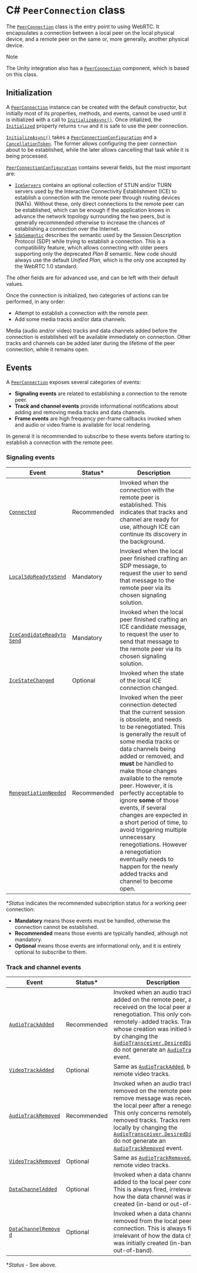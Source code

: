 # C# `PeerConnection` class

The [`PeerConnection`](xref:Microsoft.MixedReality.WebRTC.PeerConnection) class is the entry point to using WebRTC. It encapsulates a connection between a local peer on the local physical device, and a remote peer on the same or, more generally, another physical device.

> [!NOTE]
> The Unity integration also has a [`PeerConnection`](xref:Microsoft.MixedReality.WebRTC.Unity.PeerConnection) component, which is based on this class.

## Initialization

A [`PeerConnection`](xref:Microsoft.MixedReality.WebRTC.PeerConnection) instance can be created with the default constructor, but initially most of its properties, methods, and events, cannot be used until it is initialized with a call to [`InitializeAsync()`](xref:Microsoft.MixedReality.WebRTC.PeerConnection.InitializeAsync*). Once intialized, the  [`Initialized`](xref:Microsoft.MixedReality.WebRTC.PeerConnection.Initialized) property returns `true` and it is safe to use the peer connection.

[`InitializeAsync()`](xref:Microsoft.MixedReality.WebRTC.PeerConnection.InitializeAsync*) takes a [`PeerConnectionConfiguration`](xref:Microsoft.MixedReality.WebRTC.PeerConnectionConfiguration) and a [`CancellationToken`](xref:System.Threading.CancellationToken). The former allows configuring the peer connection about to be established, while the later allows cancelling that task while it is being processed.

[`PeerConnectionConfiguration`](xref:Microsoft.MixedReality.WebRTC.PeerConnectionConfiguration) contains several fields, but the most important are:

- [`IceServers`](xref:Microsoft.MixedReality.WebRTC.PeerConnectionConfiguration.IceServers) contains an optional collection of STUN and/or TURN servers used by the Interactive Connectivity Establishment (ICE) to establish a connection with the remote peer through routing devices (NATs). Without these, only direct connections to the remote peer can be established, which can be enough if the application knows in advance the network topology surrounding the two peers, but is generally recommended otherwise to increase the chances of establishing a connection over the Internet.
- [`SdpSemantic`](xref:Microsoft.MixedReality.WebRTC.PeerConnectionConfiguration.SdpSemantic) describes the semantic used by the Session Description Protocol (SDP) while trying to establish a connection. This is a compatibility feature, which allows connecting with older peers supporting only the deprecated _Plan B_ semantic. New code should always use the default _Unified Plan_, which is the only one accepted by the WebRTC 1.0 standard.

The other fields are for advanced use, and can be left with their default values.

Once the connection is initialized, two categories of actions can be performed, in any order:
- Attempt to establish a connection with the remote peer.
- Add some media tracks and/or data channels.

Media (audio and/or video) tracks and data channels added before the connection is established will be available immediately on connection. Other tracks and channels can be added later during the lifetime of the peer connection, while it remains open.

## Events

A [`PeerConnection`](xref:Microsoft.MixedReality.WebRTC.PeerConnection) exposes several categories of events:
- **Signaling events** are related to establishing a connection to the remote peer.
- **Track and channel events** provide informational notifications about adding and removing media tracks and data channels.
- **Frame events** are high frequency per-frame callbacks invoked when and audio or video frame is available for local rendering.

In general it is recommended to subscribe to these events before starting to establish a connection with the remote peer.

### Signaling events

| Event | Status* | Description |
|---|---|---|
| [`Connected`](xref:Microsoft.MixedReality.WebRTC.PeerConnection.Connected) | Recommended |Invoked when the connection with the remote peer is established. This indicates that tracks and channel are ready for use, although ICE can continue its discovery in the background. |
| [`LocalSdpReadytoSend`](xref:Microsoft.MixedReality.WebRTC.PeerConnection.LocalSdpReadytoSend) | Mandatory | Invoked when the local peer finished crafting an SDP message, to request the user to send that message to the remote peer via its chosen signaling solution. |
| <span style="white-space: pre; word-break: break-word">[`IceCandidateReadytoSend`](xref:Microsoft.MixedReality.WebRTC.PeerConnection.IceCandidateReadytoSend)</span> | Mandatory | Invoked when the local peer finished crafting an ICE candidate message, to request the user to send that message to the remote peer via its chosen signaling solution. |
| [`IceStateChanged`](xref:Microsoft.MixedReality.WebRTC.PeerConnection.IceCandidateReadytoSend) | Optional | Invoked when the state of the local ICE connection changed. |
| [`RenegotiationNeeded`](xref:Microsoft.MixedReality.WebRTC.PeerConnection.IceCandidateReadytoSend) | Recommended | Invoked when the peer connection detected that the current session is obsolete, and needs to be renegotiated. This is generally the result of some media tracks or data channels being added or removed, and **must** be handled to make those changes available to the remote peer. However, it is perfectly acceptable to ignore **some** of those events, if several changes are expected in a short period of time, to avoid triggering multiple unnecessary renegotiations. However a renegotiation eventually needs to happen for the newly added tracks and channel to become open. |

*_Status_ indicates the recommended subscription status for a working peer connection:

- **Mandatory** means those events must be handled, otherwise the connection cannot be established.
- **Recommended** means those events are typically handled, although not mandatory.
- **Optional** means those events are informational only, and it is entirely optional to subscribe to them.

### Track and channel events

| Event | Status* | Description |
|---|---|---|
| [`AudioTrackAdded`](xref:Microsoft.MixedReality.WebRTC.PeerConnection.AudioTrackAdded) | Recommended | Invoked when an audio track was added on the remote peer, and received on the local peer after a renegotiation. This only concerns remotely-added tracks. Tracks whose creation was initied locally by changing the [`AudioTransceiver.DesiredDirection`](xref:Microsoft.MixedReality.WebRTC.AudioTransceiver.DesiredDirection) do not generate an [`AudioTrackAdded`](xref:Microsoft.MixedReality.WebRTC.PeerConnection.AudioTrackAdded) event. |
| [`VideoTrackAdded`](xref:Microsoft.MixedReality.WebRTC.PeerConnection.VideoTrackAdded) | Optional | Same as [`AudioTrackAdded`](xref:Microsoft.MixedReality.WebRTC.PeerConnection.AudioTrackAdded), but for remote video tracks. |
| [`AudioTrackRemoved`](xref:Microsoft.MixedReality.WebRTC.PeerConnection.AudioTrackRemoved) | Recommended | Invoked when an audio track was removed on the remote peer, and a remove message was received on the local peer after a renegotiation. This only concerns remotely-removed tracks. Tracks removed locally by changing the [`AudioTransceiver.DesiredDirection`](xref:Microsoft.MixedReality.WebRTC.AudioTransceiver.DesiredDirection) do not generate an [`AudioTrackRemoved`](xref:Microsoft.MixedReality.WebRTC.PeerConnection.AudioTrackRemoved) event. |
| [`VideoTrackRemoved`](xref:Microsoft.MixedReality.WebRTC.PeerConnection.VideoTrackRemoved) | Optional | Same as [`AudioTrackRemoved`](xref:Microsoft.MixedReality.WebRTC.PeerConnection.AudioTrackRemoved), but for remote video tracks. |
| [`DataChannelAdded`](xref:Microsoft.MixedReality.WebRTC.PeerConnection.DataChannelAdded) | Optional | Invoked when a data channel was added to the local peer connection. This is always fired, irrelevant of how the data channel was initially created (in-band or out-of-band). |
| <span style="white-space: pre; word-break: break-word">[`DataChannelRemoved`](xref:Microsoft.MixedReality.WebRTC.PeerConnection.DataChannelRemoved)</span> | Optional | Invoked when a data channel was removed from the local peer connection. This is always fired, irrelevant of how the data channel was initially created (in-band or out-of-band). |

*_Status_ - See above.

<!--
### Frame events

| Event | Status* | Description |
|---|---|---|
| [`LocalVideoTrack.I420AVideoFrameReady`](xref:Microsoft.MixedReality.WebRTC.LocalVideoTrack.I420AVideoFrameReady) | Optional | _(Note that this event was moved to LocalVideoTrack)_ Invoked when a video frame, encoded in I420 format, has been captured by a local video capture device and is ready to be rendered locally. This is optional, as some application will chose to only transmit local video frames to the remote peer without rendering them, whereas others like a video chat application will often provide a feedback to the user showing the video from a local webcam. |
| [`I420ARemoteVideoFrameReady`](xref:Microsoft.MixedReality.WebRTC.PeerConnection.I420ARemoteVideoFrameReady) | Optional | Invoked when a video frame, encoded in I420 format, has been received from the remote peer and is ready to be rendered locally. This is optional, as the local peer does not have control on video tracks added by the remote peer, although most applications will genrally want to render those frames (or do any other kind of procesing on them). |
| [`LocalVideoTrack.Argb32VideoFrameReady`](xref:Microsoft.MixedReality.WebRTC.LocalVideoTrack.Argb32VideoFrameReady) | Optional | _(Note that this event was moved to LocalVideoTrack)_ Variant of [`I420AVideoFrameReady`](xref:Microsoft.MixedReality.WebRTC.LocalVideoTrack.I420AVideoFrameReady) where the frame is encoded in raw ARGB 32-bits-per-pixel format. This generally requires an extra conversion from I420, performed internally. |
| <span style="white-space: pre; word-break: break-word">[`Argb32RemoteVideoFrameReady`](xref:Microsoft.MixedReality.WebRTC.PeerConnection.Argb32RemoteVideoFrameReady)</span> | Optional | Variant of [`I420ARemoteVideoFrameReady`](xref:Microsoft.MixedReality.WebRTC.PeerConnection.I420ARemoteVideoFrameReady) where the frame is encoded in raw ARGB 32-bits-per-pixel format. This generally requires an extra conversion from I420, performed internally. |

*_Status_ - See above.

> [!NOTE]
> It is generally recommended to use the I420 callbacks instead of the ARGB ones. Even in situations where the processing (_e.g._ local rendering) requires ARGB frames, I420 frames are smaller thanks to the chroma downsampling, so faster to upload to GPU. And GPU-based I420-to-ARGB conversion via a custom pixel shader (fragment shader) is more efficient than the CPU conversion provided by the ARGB callbacks, even with the use of SIMD. See [`YUVFeedShaderUnlit.shader`](https://github.com/microsoft/MixedReality-WebRTC/blob/master/libs/Microsoft.MixedReality.WebRTC.Unity/Assets/Microsoft.MixedReality.WebRTC.Unity/Shaders/YUVFeedShaderUnlit.shader) in the Unity integration for an example of such conversion shader. -->
